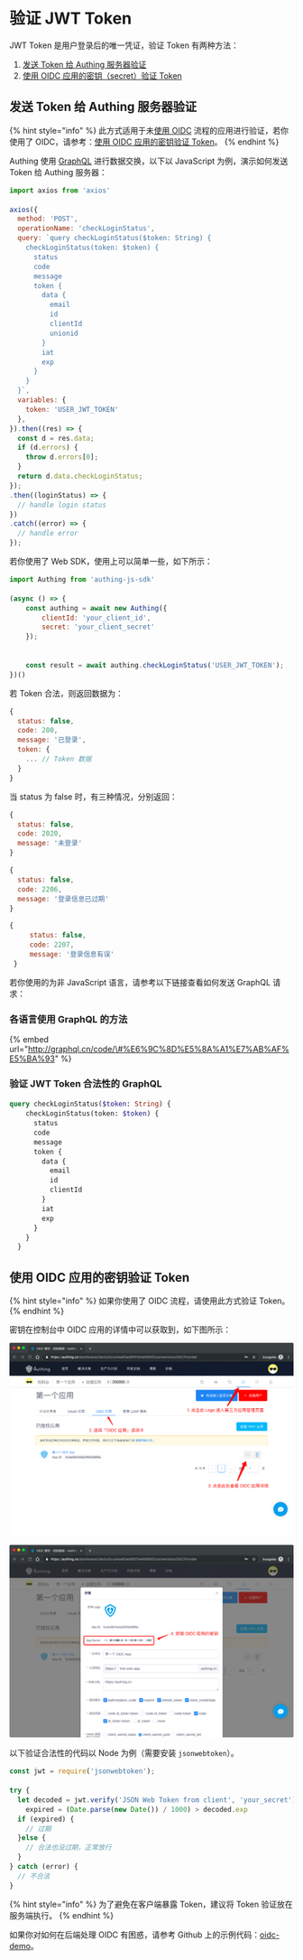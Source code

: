 # 验证 JWT Token

JWT Token 是用户登录后的唯一凭证，验证 Token 有两种方法：

1. [发送 Token 给 Authing 服务器验证](https://learn.authing.cn/authing/advanced/authentication/verify-jwt-token#fa-song-token-gei-authing-fu-wu-qi-yan-zheng)
2. [使用 OIDC 应用的密钥（secret）验证 Token](https://learn.authing.cn/authing/advanced/authentication/verify-jwt-token#shi-yong-oauth-huo-oidc-ying-yong-de-mi-yao-yan-zheng-token)

## 发送 Token 给 Authing 服务器验证

{% hint style="info" %}
此方式适用于未[使用 OIDC](https://learn.authing.cn/authing/advanced/oidc) 流程的应用进行验证，若你使用了 OIDC，请参考：[使用 OIDC 应用的密钥验证 Token](https://learn.authing.cn/authing/advanced/authentication/verify-jwt-token#shi-yong-oauth-huo-oidc-ying-yong-de-mi-yao-yan-zheng-token)。
{% endhint %}

Authing 使用 [GraphQL](http://graphql.cn/) 进行数据交换，以下以 JavaScript 为例，演示如何发送 Token 给 Authing 服务器：

```javascript
import axios from 'axios'

axios({
  method: 'POST',
  operationName: 'checkLoginStatus',
  query: `query checkLoginStatus($token: String) {
    checkLoginStatus(token: $token) {
      status
      code
      message
      token {
        data {
          email
          id
          clientId
          unionid
        }
        iat
        exp
      }
    }
  }`,
  variables: {
    token: 'USER_JWT_TOKEN'
  },
}).then((res) => {
  const d = res.data;
  if (d.errors) {
    throw d.errors[0];
  }
  return d.data.checkLoginStatus;
});
.then((loginStatus) => {
  // handle login status
})
.catch((error) => {
  // handle error
});
```

若你使用了 Web SDK，使用上可以简单一些，如下所示：

```javascript
import Authing from 'authing-js-sdk'

(async () => {
    const authing = await new Authing({
        clientId: 'your_client_id',
        secret: 'your_client_secret'
    });
    
    
    const result = await authing.checkLoginStatus('USER_JWT_TOKEN');
})()
```

若 Token 合法，则返回数据为：

```javascript
{
  status: false,
  code: 200,
  message: '已登录',
  token: {
    ... // Token 数据
  }
}
```

当 status 为 false 时，有三种情况，分别返回：

```javascript
{
  status: false,
  code: 2020,
  message: '未登录'
}
```

```javascript
{
  status: false,
  code: 2206,
  message: '登录信息已过期' 
}
```

```javascript
{
     status: false,
     code: 2207,
     message: '登录信息有误'
 }
```

若你使用的为非 JavaScript 语言，请参考以下链接查看如何发送 GraphQL 请求：

### 各语言使用 GraphQL 的方法

{% embed url="http://graphql.cn/code/\#%E6%9C%8D%E5%8A%A1%E7%AB%AF%E5%BA%93" %}

### 验证 JWT Token 合法性的 GraphQL

```graphql
query checkLoginStatus($token: String) {
    checkLoginStatus(token: $token) {
      status
      code
      message
      token {
        data {
          email
          id
          clientId
        }
        iat
        exp
      }
    }
  }
```

## 使用 OIDC 应用的密钥验证 Token

{% hint style="info" %}
如果你使用了 OIDC 流程，请使用此方式验证 Token。
{% endhint %}

密钥在控制台中 OIDC 应用的详情中可以获取到，如下图所示：

![](../../.gitbook/assets/image%20%28230%29.png)

![](../../.gitbook/assets/image%20%289%29.png)

以下验证合法性的代码以 Node 为例（需要安装 `jsonwebtoken`）。

```javascript
const jwt = require('jsonwebtoken');

try {
  let decoded = jwt.verify('JSON Web Token from client', 'your_secret'),
    expired = (Date.parse(new Date()) / 1000) > decoded.exp
  if (expired) {
    // 过期
  }else {
    // 合法也没过期，正常放行
  }
} catch (error) {
  // 不合法
}
```

{% hint style="info" %}
为了避免在客户端暴露 Token，建议将 Token 验证放在服务端执行。
{% endhint %}

如果你对如何在后端处理 OIDC 有困惑，请参考 Github 上的示例代码：[oidc-demo](https://github.com/Authing/oidc-demo)。



